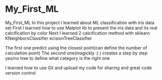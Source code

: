# My_First_ML
My_First_ML
In this project I learned about ML classification with iris data set
First I learned how to use Matplot lib to present the iris data and its real calcification by color
Next I learned 2 calcification method with sklearn
  KNeighborsClassifier 
  ecisionTreeClassifier 
  
 The first one predict using the closest point(can define the number of calculation point)
 The second one(magickly :) ) creates a step by step yes/no tree to define what category is the right one
 
I learned how to use Git and upload my code for sharing and great code version control


